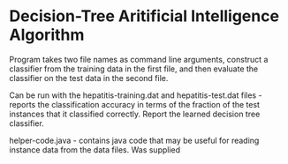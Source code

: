 # Decision-Tree Aritificial Intelligence Algorithm

Program takes two file names as command line arguments, construct a classifier from the training
data in the first file, and then evaluate the classifier on the test data in the second file.

Can be run with the hepatitis-training.dat and hepatitis-test.dat files - reports the classification accuracy 
in terms of the fraction of the test instances that it classified correctly. Report the learned decision tree classifier. 

helper-code.java - contains java code that may be useful for reading instance data from the data files. Was supplied
